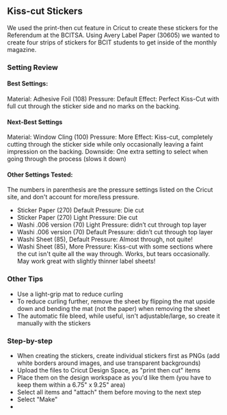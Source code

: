 

## Kiss-cut Stickers

We used the print-then cut feature in Cricut to create these stickers for the Referendum at the BCITSA. Using Avery Label Paper (30605) we wanted to create four strips of stickers for BCIT students to get inside of the monthly magazine.
### Setting Review

#### Best Settings:

Material: Adhesive Foil (108)
Pressure: Default
Effect: Perfect Kiss-Cut with full cut through the sticker side and no marks on the backing. 

#### Next-Best Settings 

Material: Window Cling (100)
Pressure: More
Effect: Kiss-cut, completely cutting through the sticker side while only occasionally leaving a faint impression on the backing.
Downside: One extra setting to select when going through the process (slows it down)

#### Other Settings Tested:
The numbers in parenthesis are the pressure settings listed on the Cricut site, and don't account for more/less pressure.

- Sticker Paper (270) Default Pressure: Die cut
- Sticker Paper (270)  Light Pressure: Die cut
- Washi .006 version (70) Light Pressure: didn’t cut through top layer
- Washi .006 version (70) Default Pressure: didn’t cut through top layer
- Washi Sheet (85), Default Pressure: Almost through, not quite! 
- Washi Sheet (85), More Pressure: Kiss-cut with some sections where the cut isn't quite all the way through. Works, but tears occasionally. May work great with slightly thinner label sheets! 

### Other Tips

- Use a light-grip mat to reduce curling
- To reduce curling further, remove the sheet by flipping the mat upside down and bending the mat (not the paper) when removing the sheet
- The automatic file bleed, while useful, isn't adjustable/large, so create it manually with the stickers

### Step-by-step

- When creating the stickers, create individual stickers first as PNGs (add white borders around images, and use transparent backgrounds) 
- Upload the files to Cricut Design Space, as "print then cut" items 
- Place them on the design workspace as you'd like them (you have to keep them within a 6.75" x 9.25" area)
- Select all items and "attach" them before moving to the next step
- Select "Make" 
- 
